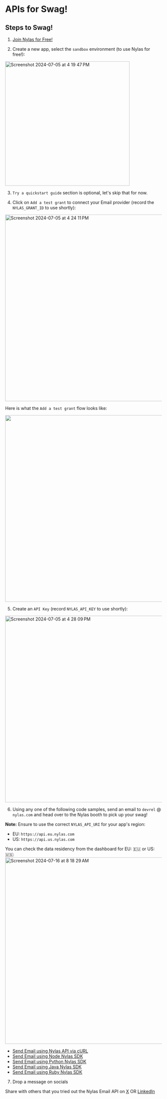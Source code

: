 # APIs for Swag!

## Steps to Swag!

1. <a href="https://dashboard-v3.nylas.com/register?utm_campaign=wearedevs-berlin-q2-24&utm_source=web&utm_medium=devrel-surfaces&utm_campaign=api-4-swag-contest" target="_blank">Join Nylas for Free!</a>

2. Create a new app, select the `sandbox` environment (to use Nylas for free!):
<img width="400" alt="Screenshot 2024-07-05 at 4 19 47 PM" src="https://github.com/nylas-samples/nylas-api-for-swag/assets/553578/b3c23bc9-09fe-446e-bc3e-7b7cc774c6a0">

3. `Try a quickstart guide` section is optional, let's skip that for now.

4. Click on `Add a test grant` to connect your Email provider (record the `NYLAS_GRANT_ID` to use shortly):

<img width="600" alt="Screenshot 2024-07-05 at 4 24 11 PM" src="https://github.com/nylas-samples/nylas-api-for-swag/assets/553578/1926c2e5-fae1-4242-95ca-ae74bf876321">

Here is what the `Add a test grant` flow looks like:

<img src="https://github.com/nylas-samples/nylas-api-for-swag/assets/553578/2159d91a-4fca-4832-a204-d19bb8d9ff4a" width="600">

5. Create an `API Key` (record `NYLAS_API_KEY` to use shortly):
<img width="600" alt="Screenshot 2024-07-05 at 4 28 09 PM" src="https://github.com/nylas-samples/nylas-api-for-swag/assets/553578/7e57c32a-1a4b-40e4-bcc4-21cd5c9e66e6">

6. Using any one of the following code samples, send an email to `devrel` @ `nylas.com` and head over to the Nylas booth to pick up your swag!

**Note:** Ensure to use the correct `NYLAS_API_URI` for your app's region: 
<br/>
- EU: `https://api.eu.nylas.com`
- US: `https://api.us.nylas.com`

You can check the data residency from the dashboard for EU: 🇪🇺 or US: 🇺🇸:
<img width="600" alt="Screenshot 2024-07-16 at 8 18 29 AM" src="https://github.com/user-attachments/assets/adf5a018-cefa-4805-b17a-5ae85e35b4d2">

- [Send Email using Nylas API via cURL](https://github.com/nylas-samples/curl-send-email/tree/main)
- [Send Email using Node Nylas SDK](https://github.com/nylas-samples/node-email-send/tree/main-v3)
- [Send Email using Python Nylas SDK](https://github.com/nylas-samples/python-email-send/tree/python_v3)
- [Send Email using Java Nylas SDK](https://github.com/nylas-samples/java-email-send-form/tree/java-v3)
- [Send Email using Ruby Nylas SDK](https://github.com/nylas-samples/ruby-email-send/tree/Ruby_V3)

7. Drop a message on socials

Share with others that you tried out the Nylas Email API on
<a href="https://twitter.com/intent/tweet?text=I%20just%20called%20the%20%40Nylas%20Email%20API%20to%20send%20an%20email%20from%20my%20own%20account%21%20%F0%9F%9A%80%20Check%20out%20the%20%23API4Swag%20contest%20to%20try%20it%20for%20yourself%20and%20get%20cool%20swag%21%20%F0%9F%8E%81" target="_blank">X</a> OR <a href="https://www.linkedin.com/sharing/share-offsite/?url=https%3A%2F%2Fwww.yourpage.com%2Fapi4swag" target="_blank"> LinkedIn </a>

